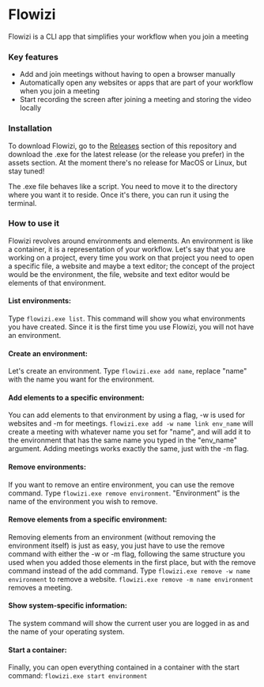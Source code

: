 # Flowizi

Flowizi is a CLI app that simplifies your workflow when you join a meeting

### Key features

- Add and join meetings without having to open a browser manually
- Automatically open any websites or apps that are part of your workflow when you join a meeting
- Start recording the screen after joining a meeting and storing the video locally

### Installation

To download Flowizi, go to the [Releases](https://github.com/jeangiraldoo/flowizi/releases) section of this repository and download the .exe for the latest release (or the release you prefer) in the assets section. At the moment there's no release for MacOS or Linux, but stay tuned!

The .exe file behaves like a script. You need to move it to the directory where you want it to reside. Once it's there, you can run it using the terminal.

### How to use it

Flowizi revolves around environments and elements. An environment is like a container, it is a representation of your workflow. Let's say that you are working on a project, every time you work on that project you need to open a specific file, a website and maybe a text editor; the concept of the project would be the environment, the file, website and text editor would be elements of that environment.

#### List environments: 

Type `flowizi.exe list`. This command will show you what environments you have created. Since it is the first time you use Flowizi, you will not have an environment.

#### Create an environment:

Let's create an environment. Type `flowizi.exe add name`, replace "name" with the name you want for the environment.

#### Add elements to a specific environment:

You can add elements to that environment by using a flag, -w is used for websites and -m for meetings. `flowizi.exe add -w name link env_name` will create a meeting with whatever name you set for "name", and will add it to the environment that has the same name you typed in the "env_name" argument. Adding meetings works exactly the same, just with the -m flag.

#### Remove environments:

If you want to remove an entire environment, you can use the remove command. Type `flowizi.exe remove environment`. "Environment" is the name of the environment you wish to remove.

#### Remove elements from a specific environment:

Removing elements from an environment (without removing the environment itself) is just as easy, you just have to use the remove command with either the -w or -m flag, following the same structure you used when you added those elements in the first place, but with the remove command instead of the add command. Type `flowizi.exe remove -w name environment` to remove a website. `flowizi.exe remove -m name environment` removes a meeting.

#### Show system-specific information:

The system command will show the current user you are logged in as and the name of your operating system.

#### Start a container:

Finally, you can open everything contained in a container with the start command: `flowizi.exe start environment` 
